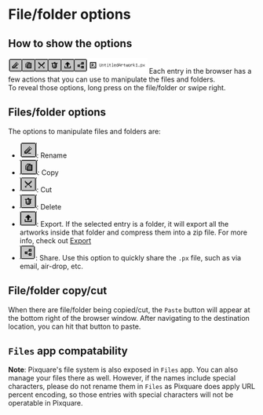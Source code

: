# File/folder options

## How to show the options
![Entry options](images/entry_options.png)
Each entry in the browser has a few actions that you can use to manipulate the files and folders.<br/>
To reveal those options, long press on the file/folder or swipe right.<br/>

## Files/folder options
The options to manipulate files and folders are:
- ![Rename](images/rename.png): Rename
- ![Copy](images/copy.png): Copy
- ![Cut](images/cut.png): Cut
- ![Delete](images/delete.png): Delete
- ![Export](images/export.png): Export. If the selected entry is a folder, it will export all the artworks inside that folder and compress them into a zip file. For more info, check out [Export](../../Export/export.md)
- ![Share](images/share.png): Share. Use this option to quickly share the `.px` file, such as via email, air-drop, etc.

## File/folder copy/cut
When there are file/folder being copied/cut, the `Paste` button will appear at the bottom right of the browser window. After navigating to the destination location, you can hit that button to paste.

## `Files` app compatability
**Note**: Pixquare's file system is also exposed in `Files` app. You can also manage your files there as well. However, if the names include special characters, please do not rename them in `Files` as Pixquare does apply URL percent encoding, so those entries with special characters will not be operatable in Pixquare.
